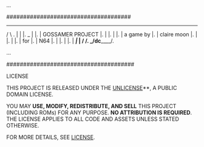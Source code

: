...

#####################################


   ______________________________
 / \                             \.
|   |                            |.
 \_ |                            |.
    |     GOSSAMER PROJECT       |.
    |                            |.
    |                            |.
    |         a game by          |.
    |        claire moon         |.
    |                            |.
    |                            |.
    |             for            |.
    |             N64            |.
    |                            |.
    |                            |.
    |   _________________________|___
    |  /                            /.
    \_/dc__________________________/.

...

######################################
        

 LICENSE

THIS PROJECT IS RELEASED UNDER THE
[UNLICENSE](https://unlicense.org/)**, A PUBLIC DOMAIN LICENSE.

YOU MAY **USE, MODIFY, REDISTRIBUTE, AND SELL** THIS PROJECT (INCLUDING ROMs)
FOR ANY PURPOSE. **NO ATTRIBUTION IS REQUIRED**. THE LICENSE APPLIES TO ALL
CODE AND ASSETS UNLESS STATED OTHERWISE.

FOR MORE DETAILS, SEE [LICENSE](LICENSE).

